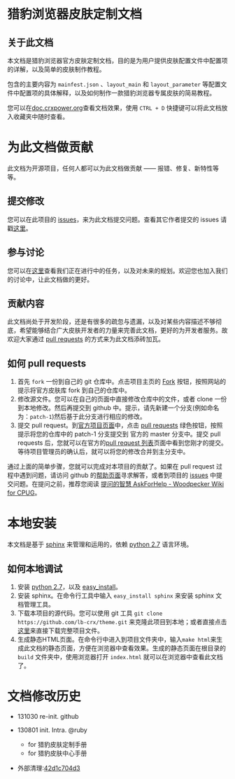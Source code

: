 猎豹浏览器皮肤定制文档
====================

关于此文档
--------------------

本文档是猎豹浏览器官方皮肤定制文档，目的是为用户提供皮肤配置文件中配置项的详解，以及简单的皮肤制作教程。

包含的主要内容为 `mainfest.json` 、`layout_main` 和 `layout_parameter` 等配置文件中配置项的具体解释，以及如何制作一款猎豹浏览器专属皮肤的简易教程。

您可以在[doc.crxpower.org](http://doc.crxpower.org)查看文档效果，使用 `CTRL + D` 快捷键可以将此文档放入收藏夹中随时查看。


为此文档做贡献
====================

此文档为开源项目，任何人都可以为此文档做贡献 —— 报错、修复、新特性等等。

提交修改
---------------------

您可以在此项目的 [issues](https://github.com/lb-crx/theme/issues/new)，来为此文档提交问题。查看其它作者提交的 issues 请戳[这里](http://https://github.com/lb-crx/theme/issues?page=1&state=closed)。

参与讨论
---------------------

您可以在[这里](https://github.com/lb-crx/theme/issues?page=1&state=open)查看我们正在进行中的任务，以及对未来的规划。欢迎您也加入我们的讨论中，让此文档做的更好。

贡献内容
---------------------

此文档尚处于开发阶段，还是有很多的疏忽与遗漏，以及对某些内容描述不够彻底，希望能够结合广大皮肤开发者的力量来完善此文档，更好的为开发者服务。故欢迎大家通过 [pull requests](https://github.com/lb-crx/theme/compare) 的方式来为此文档添砖加瓦。

如何 pull requests
---------------------

1. 首先 `fork` 一份到自己的 git 仓库中。点击项目主页的 [Fork](https://github.com/lb-crx/theme/fork) 按钮，按照网站的提示将官方皮肤库 fork 到自己的仓库中。
2. 修改源文件。您可以在自己的页面中直接修改仓库中的文件，或者 clone 一份到本地修改。然后再提交到 github 中。提示，请先新建一个分支(例如命名为：`patch-1`)然后基于此分支进行相应的修改。
3. 提交 pull request。到[官方项目页面](https://github.com/lb-crx/theme)中，点击 [pull requests](https://github.com/lb-crx/theme/pulls) 绿色按钮，按照提示将您的仓库中的 patch-1 分支提交到 官方的 master 分支中。提交 pull requests 后，您就可以在官方的[pull request 列表](https://github.com/lb-crx/theme/pulls)页面中看到您刚才的提交。等待项目管理员的确认后，就可以将您的修改合并到主分支中。

通过上面的简单步骤，您就可以完成对本项目的贡献了。如果在 pull request 过程中遇到问题，请访问 github 的[帮助页面](https://help.github.com/)寻求解答，或者到项目的 [issues](https://github.com/lb-crx/theme/issues/new) 中提交问题。在提问之前，推荐您阅读 [提问的智慧 AskForHelp - Woodpecker Wiki for CPUG](http://wiki.woodpecker.org.cn/moin/AskForHelp)。


本地安装
=====================

本文档是基于 [sphinx](http://sphinx-doc.org/) 来管理和运用的，依赖 [python 2.7](http://www.python.org/) 语言环境。

如何本地调试
---------------------

1. 安装 [python 2.7](http://www.python.org/download/releases/2.7.6/)，以及 [easy_install](https://pypi.python.org/pypi/setuptools#installation-instructions)。
2. 安装 sphinx。在命令行工具中输入 `easy_install sphinx` 来安装 sphinx 文档管理工具。
3. 下载本项目的源代码。您可以使用 git 工具 `git clone https://github.com/lb-crx/theme.git` 来克隆此项目到本地；或者直接点击[这里](https://github.com/lb-crx/theme/archive/master.zip)来直接下载完整项目文件。
4. 生成静态HTML页面。在命令行中进入到项目文件夹中，输入`make html`来生成此文档的静态页面，方便在浏览器中查看效果。生成的静态页面在根目录的 `build` 文件夹中，使用浏览器打开 `index.html` 就可以在浏览器中查看此文档了。


文档修改历史
=====================

- 131030 re-init. github

- 130801 init. Intra. @ruby
    - for 猎豹皮肤定制手册
    - for 猎豹皮肤中心手册

- 外部清理:[42d1c704d3](https://github.com/lb-crx/doc/commit/42d1c704d30c3dbbc90547fa21d0c636b803059b)
